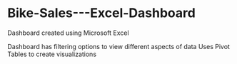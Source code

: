# Bike-Sales---Excel-Dashboard
Dashboard created using Microsoft Excel


Dashboard has filtering options to view different aspects of data
Uses Pivot Tables to create visualizations 
